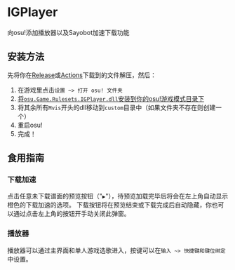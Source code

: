 # IGPlayer
向osu!添加播放器以及Sayobot加速下载功能

## 安装方法
先将你在[Release](https://github.com/MATRIX-feather/LLin/releases)或[Actions](https://github.com/MATRIX-feather/LLin/actions/new)下载到的文件解压，然后：
1. 在游戏里点击`设置 ~> 打开 osu! 文件夹`
2. [将`osu.Game.Rulesets.IGPlayer.dll`安装到你的osu!游戏模式目录下](https://bbs.hiosu.com/thread-5-1-1.html)
3. 将其余所有`Mvis`开头的dll移动到`custom`目录中（如果文件夹不存在则创建一个）
4. 重启osu!
5. 完成！

## 食用指南
### 下载加速
点击任意未下载谱面的预览按钮（"`▶`"），待预览加载完毕后将会在左上角自动显示橙色的下载加速的选项。
下载按钮将在预览结束或下载完成后自动隐藏，你也可以通过点击左上角的按钮开手动关闭此弹窗。

### 播放器
播放器可以通过主界面和单人游戏选歌进入，按键可以在`输入 ~> 快捷键和键位绑定`中设置。